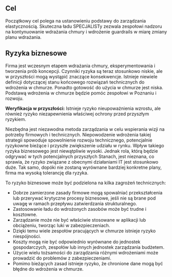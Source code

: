 <!-- TEMPLATE FILE - DO NOT ADD METADATA -->
<!-- markdownlint-disable MD002 MD041 -->

## <a name="objective"></a>Cel

Początkowy cel polega na ustanowieniu podstawy do zarządzania elastycznością. Skuteczna ładu SPECJALISTy zezwala zespołowi nadzoru na kontynuowanie wdrażania chmury i wdrożenie guardrails w miarę zmiany planu wdrażania.

## <a name="business-risks"></a>Ryzyka biznesowe

Firma jest wczesnym etapem wdrażania chmury, eksperymentowania i tworzenia prób koncepcji. Czynniki ryzyka są teraz stosunkowo niskie, ale w przyszłości mogą wystąpić znaczące konsekwencje. Istnieje niewiele definicji dotyczącej stanu końcowego rozwiązań technicznych do wdrożenia w chmurze. Ponadto gotowość do użycia w chmurze jest niska. Podstawą wdrożenia w chmurze będzie pomóc zespołowi w Poznaniu i rozwoju.

**Weryfikacja w przyszłości:** Istnieje ryzyko nieupoważnienia wzrostu, ale również ryzyko niezapewnienia właściwej ochrony przed przyszłym ryzykiem.

Niezbędna jest niezawodna metoda zarządzania w celu wspierania wizji na potrzeby firmowych i technicznych. Niepowodzenie wdrożenia takiej strategii spowoduje spowolnienie rozwoju technicznego, potencjalnie ryzykowne bieżące i przyszłe zwiększenie udziału w rynku. Wpływ takiego ryzyka biznesowego jest niewątpliwie wysoki. Jednak rola, którą będzie odgrywać w tych potencjalnych przyszłych Stanach, jest nieznana, co sprawia, że ryzyko związane z obecnymi działaniami IT jest stosunkowo duże. Tak samo, dopóki nie zostaną wyrównane bardziej konkretne plany, firma ma wysoką tolerancję dla ryzyka.

To ryzyko biznesowe może być podzielona na kilka zagrożeń technicznych:

- Dobrze zamierzone zasady firmowe mogą spowalniać przekształcenia lub przerywać krytyczne procesy biznesowe, jeśli nie są brane pod uwagę w ramach przepływu zatwierdzania strukturalnego.
- Zastosowanie ładu do wdrożonych zasobów może być trudne i kosztowne.
- Zarządzanie może nie być właściwie stosowane w aplikacji lub obciążeniu, tworząc luki w zabezpieczeniach.
- Dzięki temu wiele zespołów pracujących w chmurze istnieje ryzyko niespójności.
- Koszty mogą nie być odpowiednio wyrównane do jednostek gospodarczych, zespołów lub innych jednostek zarządzania budżetem.
- Użycie wielu tożsamości do zarządzania różnymi wdrożeniami może prowadzić do problemów z zabezpieczeniami.
- Pomimo bieżących zasad istnieje ryzyko, że chronione dane mogą być błędne do wdrożenia w chmurze.
